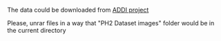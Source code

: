 The data could be downloaded from 
 [ADDI project](https://www.fc.up.pt/addi/ph2%20database.html)

Please, unrar files in a way that "PH2 Dataset images" folder would be in the current directory
